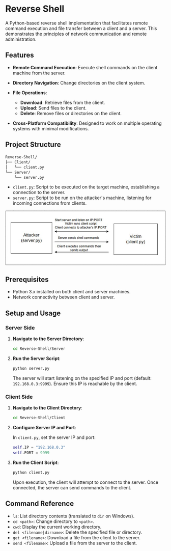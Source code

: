 # Reverse Shell

A Python-based reverse shell implementation that facilitates remote command execution and file transfer between a client and a server. This demonstrates the principles of network communication and remote administration.

## Features

* **Remote Command Execution**: Execute shell commands on the client machine from the server.
* **Directory Navigation**: Change directories on the client system.
* **File Operations**:

  * **Download**: Retrieve files from the client.
  * **Upload**: Send files to the client.
  * **Delete**: Remove files or directories on the client.
* **Cross-Platform Compatibility**: Designed to work on multiple operating systems with minimal modifications.

## Project Structure

```
Reverse-Shell/
├── Client/
│   └── client.py
└── Server/
    └── server.py
```

* `client.py`: Script to be executed on the target machine, establishing a connection to the server.
* `server.py`: Script to be run on the attacker's machine, listening for incoming connections from clients.

![](images/reverse_shell.jpg)

## Prerequisites

* Python 3.x installed on both client and server machines.
* Network connectivity between client and server.

## Setup and Usage

### Server Side

1. **Navigate to the Server Directory**:

   ```bash
   cd Reverse-Shell/Server
   ```

2. **Run the Server Script**:

   ```bash
   python server.py
   ```

   The server will start listening on the specified IP and port (default: `192.168.0.3:9999`). Ensure this IP is reachable by the client.

### Client Side

1. **Navigate to the Client Directory**:

   ```bash
   cd Reverse-Shell/Client
   ```

2. **Configure Server IP and Port**:

   In `client.py`, set the server IP and port:

   ```python
   self.IP = "192.168.0.3"
   self.PORT = 9999
   ```

3. **Run the Client Script**:

   ```bash
   python client.py
   ```

   Upon execution, the client will attempt to connect to the server. Once connected, the server can send commands to the client.

## Command Reference

* `ls`: List directory contents (translated to `dir` on Windows).
* `cd <path>`: Change directory to `<path>`.
* `cwd`: Display the current working directory.
* `del <filename|dirname>`: Delete the specified file or directory.
* `get <filename>`: Download a file from the client to the server.
* `send <filename>`: Upload a file from the server to the client.
